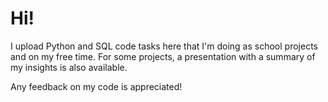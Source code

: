 # Hi!
I upload Python and SQL code tasks here that I'm doing as school projects and on my free time. For some projects, a presentation with a summary of my insights is also available. 

Any feedback on my code is appreciated!
